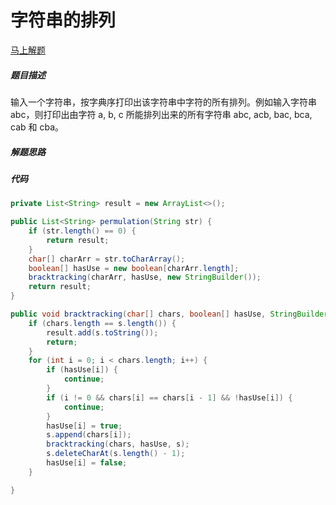 字符串的排列
====
[马上解题](https://www.nowcoder.com/practice/fe6b651b66ae47d7acce78ffdd9a96c7?tpId=13&tqId=11180&tPage=1&rp=1&ru=/ta/coding-interviews&qru=/ta/coding-interviews/question-ranking)

##### 题目描述   
输入一个字符串，按字典序打印出该字符串中字符的所有排列。例如输入字符串 abc，则打印出由字符 a, b, c 所能排列出来的所有字符串 abc, acb, bac, bca, cab 和 cba。

##### 解题思路


##### 代码
```java
private List<String> result = new ArrayList<>();

public List<String> permulation(String str) {
    if (str.length() == 0) {
        return result;
    }
    char[] charArr = str.toCharArray();
    boolean[] hasUse = new boolean[charArr.length];
    bracktracking(charArr, hasUse, new StringBuilder());
    return result;
}

public void bracktracking(char[] chars, boolean[] hasUse, StringBuilder s) {
    if (chars.length == s.length()) {
        result.add(s.toString());
        return;
    }
    for (int i = 0; i < chars.length; i++) {
        if (hasUse[i]) {
            continue;
        }
        if (i != 0 && chars[i] == chars[i - 1] && !hasUse[i]) {
            continue;
        }
        hasUse[i] = true;
        s.append(chars[i]);
        bracktracking(chars, hasUse, s);
        s.deleteCharAt(s.length() - 1);
        hasUse[i] = false;
    }

}
```